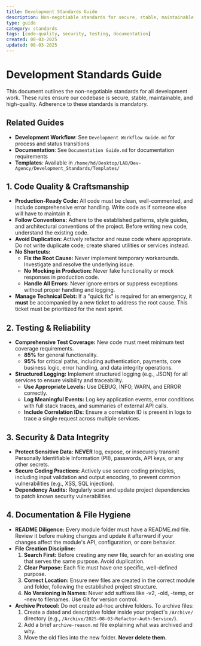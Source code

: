 ```yaml
---
title: Development Standards Guide
description: Non-negotiable standards for secure, stable, maintainable, and high-quality code
type: guide
category: standards
tags: [code-quality, security, testing, documentation]
created: 08-03-2025
updated: 08-03-2025
---
```


# **Development Standards Guide**

This document outlines the non-negotiable standards for all development work. These rules ensure our codebase is secure, stable, maintainable, and high-quality. Adherence to these standards is mandatory.

## Related Guides
- **Development Workflow**: See `Development Workflow Guide.md` for process and status transitions
- **Documentation**: See `Documentation Guide.md` for documentation requirements
- **Templates**: Available in `/home/hd/Desktop/LAB/Dev-Agency/Development_Standards/Templates/`

## **1\. Code Quality & Craftsmanship**

* **Production-Ready Code:** All code must be clean, well-commented, and include comprehensive error handling. Write code as if someone else will have to maintain it.  
* **Follow Conventions:** Adhere to the established patterns, style guides, and architectural conventions of the project. Before writing new code, understand the existing code.  
* **Avoid Duplication:** Actively refactor and reuse code where appropriate. Do not write duplicate code; create shared utilities or services instead.  
* **No Shortcuts:**  
  * **Fix the Root Cause:** Never implement temporary workarounds. Investigate and resolve the underlying issue.  
  * **No Mocking in Production:** Never fake functionality or mock responses in production code.  
  * **Handle All Errors:** Never ignore errors or suppress exceptions without proper handling and logging.  
* **Manage Technical Debt:** If a "quick fix" is required for an emergency, it **must** be accompanied by a new ticket to address the root cause. This ticket must be prioritized for the next sprint.

## **2\. Testing & Reliability**

* **Comprehensive Test Coverage:** New code must meet minimum test coverage requirements.  
  * **85%** for general functionality.  
  * **95%** for critical paths, including authentication, payments, core business logic, error handling, and data integrity operations.  
* **Structured Logging:** Implement structured logging (e.g., JSON) for all services to ensure visibility and traceability.  
  * **Use Appropriate Levels:** Use DEBUG, INFO, WARN, and ERROR correctly.  
  * **Log Meaningful Events:** Log key application events, error conditions with full stack traces, and summaries of external API calls.  
  * **Include Correlation IDs:** Ensure a correlation ID is present in logs to trace a single request across multiple services.

## **3\. Security & Data Integrity**

* **Protect Sensitive Data:** **NEVER** log, expose, or insecurely transmit Personally Identifiable Information (PII), passwords, API keys, or any other secrets.  
* **Secure Coding Practices:** Actively use secure coding principles, including input validation and output encoding, to prevent common vulnerabilities (e.g., XSS, SQL injection).  
* **Dependency Audits:** Regularly scan and update project dependencies to patch known security vulnerabilities.

## **4\. Documentation & File Hygiene**

* **README Diligence:** Every module folder must have a README.md file. Review it before making changes and update it afterward if your changes affect the module's API, configuration, or core behavior.  
* **File Creation Discipline:**  
  1. **Search First:** Before creating any new file, search for an existing one that serves the same purpose. Avoid duplication.  
  2. **Clear Purpose:** Each file must have one specific, well-defined purpose.  
  3. **Correct Location:** Ensure new files are created in the correct module and folder, following the established project structure.  
  4. **No Versioning in Names:** Never add suffixes like \-v2, \-old, \-temp, or \-new to filenames. Use Git for version control.  
* **Archive Protocol:** Do not create ad-hoc archive folders. To archive files:  
  1. Create a dated and descriptive folder inside your project's `/Archive/` directory (e.g., `/Archive/2025-08-03-Refactor-Auth-Service/`).  
  2. Add a brief `archive-reason.md` file explaining what was archived and why.  
  3. Move the old files into the new folder. **Never delete them.**
